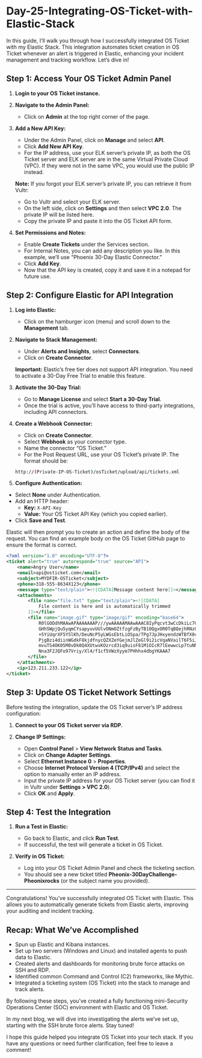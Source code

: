 # Day-25-Integrating-OS-Ticket-with-Elastic-Stack

In this guide, I’ll walk you through how I successfully integrated OS Ticket with my Elastic Stack. This integration automates ticket creation in OS Ticket whenever an alert is triggered in Elastic, enhancing your incident management and tracking workflow. Let’s dive in!

## Step 1: Access Your OS Ticket Admin Panel
1. **Login to your OS Ticket instance.**
   
2. **Navigate to the Admin Panel:**
   - Click on **Admin** at the top right corner of the page.

3. **Add a New API Key:**
   - Under the Admin Panel, click on **Manage** and select **API**.
   - Click **Add New API Key**.
   - For the IP address, use your ELK server’s private IP, as both the OS Ticket server and ELK server are in the same Virtual Private Cloud (VPC). If they were not in the same VPC, you would use the public IP instead.

   **Note:** If you forgot your ELK server’s private IP, you can retrieve it from Vultr:
   - Go to Vultr and select your ELK server.
   - On the left side, click on **Settings** and then select **VPC 2.0**. The private IP will be listed here.
   - Copy the private IP and paste it into the OS Ticket API form.

4. **Set Permissions and Notes:**
   - Enable **Create Tickets** under the Services section.
   - For Internal Notes, you can add any description you like. In this example, we’ll use “Phoenix 30-Day Elastic Connector.”
   - Click **Add Key**.
   - Now that the API key is created, copy it and save it in a notepad for future use.

## Step 2: Configure Elastic for API Integration
1. **Log into Elastic:**
   - Click on the hamburger icon (menu) and scroll down to the **Management** tab.

2. **Navigate to Stack Management:**
   - Under **Alerts and Insights**, select **Connectors**.
   - Click on **Create Connector**.

   **Important:** Elastic’s free tier does not support API integration. You need to activate a 30-Day Free Trial to enable this feature.

3. **Activate the 30-Day Trial:**
   - Go to **Manage License** and select **Start a 30-Day Trial**.
   - Once the trial is active, you’ll have access to third-party integrations, including API connectors.

4. **Create a Webhook Connector:**
   - Click on **Create Connector**.
   - Select **Webhook** as your connector type.
   - Name the connector “OS Ticket.”
   - For the Post Request URL, use your OS Ticket’s private IP. The format should be:

    ```bash
    http://(Private-IP-OS-Ticket)/osTicket/upload/api/tickets.xml
    ```
   
5. **Configure Authentication:**
- Select **None** under Authentication.
- Add an HTTP header:
  - **Key:** `X-API-Key`
  - **Value:** Your OS Ticket API Key (which you copied earlier).
- Click **Save and Test**.

Elastic will then prompt you to create an action and define the body of the request. You can find an example body on the OS Ticket GitHub page to ensure the format is correct.

```xml
<?xml version="1.0" encoding="UTF-8"?>
<ticket alert="true" autorespond="true" source="API">
    <name>Angry User</name>
    <email>api@osticket.com</email>
    <subject>MYDFIR-OSTicket</subject>
    <phone>318-555-8634X123</phone>
    <message type="text/plain"><![CDATA[Message content here]]></message>
    <attachments>
        <file name="file.txt" type="text/plain"><![CDATA[
            File content is here and is automatically trimmed
        ]]></file>
        <file name="image.gif" type="image/gif" encoding="base64">
            R0lGODdhMAAwAPAAAAAAAP///ywAAAAAMAAwAAAC8IyPqcvt3wCcDkiLc7C0qwy
            GHhSWpjQu5yqmCYsapyuvUUlvONmOZtfzgFzByTB10QgxOR0TqBQejhRNzOfkVJ
            +5YiUqrXF5Y5lKh/DeuNcP5yLWGsEbtLiOSpa/TPg7JpJHxyendzWTBfX0cxOnK
            PjgBzi4diinWGdkF8kjdfnycQZXZeYGejmJlZeGl9i2icVqaNVailT6F5iJ90m6
            mvuTS4OK05M0vDk0Q4XUtwvKOzrcd3iq9uisF81M1OIcR7lEewwcLp7tuNNkM3u
            Nna3F2JQFo97Vriy/Xl4/f1cf5VWzXyym7PHhhx4dbgYKAAA7
        </file>
    </attachments>
    <ip>123.211.233.122</ip>
</ticket>
```

## Step 3: Update OS Ticket Network Settings

Before testing the integration, update the OS Ticket server’s IP address configuration:

1. **Connect to your OS Ticket server via RDP.**

2. **Change IP Settings:**
   - Open **Control Panel** > **View Network Status and Tasks**.
   - Click on **Change Adapter Settings**.
   - Select **Ethernet Instance 0** > **Properties**.
   - Choose **Internet Protocol Version 4 (TCP/IPv4)** and select the option to manually enter an IP address.
   - Input the private IP address for your OS Ticket server (you can find it in Vultr under **Settings > VPC 2.0**).
   - Click **OK** and **Apply**.

## Step 4: Test the Integration

1. **Run a Test in Elastic:**
   - Go back to Elastic, and click **Run Test**.
   - If successful, the test will generate a ticket in OS Ticket.

2. **Verify in OS Ticket:**
   - Log into your OS Ticket Admin Panel and check the ticketing section.
   - You should see a new ticket titled **Pheonix-30DayChallenge-Pheonixrocks** (or the subject name you provided).

---

Congratulations! You’ve successfully integrated OS Ticket with Elastic. This allows you to automatically generate tickets from Elastic alerts, improving your auditing and incident tracking.

## Recap: What We’ve Accomplished
- Spun up Elastic and Kibana instances.
- Set up two servers (Windows and Linux) and installed agents to push data to Elastic.
- Created alerts and dashboards for monitoring brute force attacks on SSH and RDP.
- Identified common Command and Control (C2) frameworks, like Mythic.
- Integrated a ticketing system (OS Ticket) into the stack to manage and track alerts.

By following these steps, you’ve created a fully functioning mini-Security Operations Center (SOC) environment with Elastic and OS Ticket.

In my next blog, we will dive into investigating the alerts we’ve set up, starting with the SSH brute force alerts. Stay tuned!

I hope this guide helped you integrate OS Ticket into your tech stack. If you have any questions or need further clarification, feel free to leave a comment!


